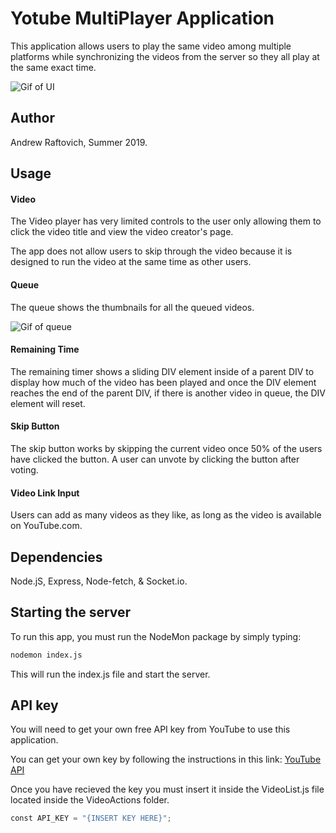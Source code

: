 # Yotube MultiPlayer Application

This application allows users to play the same video
among multiple platforms while synchronizing the videos
from the server so they all play at the same exact time.

![Gif of UI](https://github.com/Kalatco/YouTubeMultiPlay/blob/master/gif1.gif)

## Author

Andrew Raftovich, Summer 2019.

## Usage

#### Video
The Video player has very limited controls to the user
only allowing them to click the video title and view the
video creator's page.

The app does not allow users to skip through the video 
because it is designed to run the video at the same time as
other users.

#### Queue
The queue shows the thumbnails for all the queued videos.

![Gif of queue](https://github.com/Kalatco/YouTubeMultiPlay/blob/master/gif2.gif)

#### Remaining Time
The remaining timer shows a sliding DIV element inside of a parent
DIV to display how much of the video has been played and once 
the DIV element reaches the end of the parent DIV, if there is
another video in queue, the DIV element will reset.

#### Skip Button
The skip button works by skipping the current video once 50% 
of the users have clicked the button. A user can unvote by 
clicking the button after voting.

#### Video Link Input
Users can add as many videos as they like, as long as the
video is available on YouTube.com.

## Dependencies

Node.jS, Express, Node-fetch, & Socket.io.

## Starting the server

To run this app, you must run the NodeMon package by 
simply typing:
```bash
nodemon index.js
```
This will run the index.js file and start the server.

## API key

You will need to get your own free API key from YouTube to use this
application.

You can get your own key by following the instructions in this link:
[YouTube API](https://developers.google.com/youtube/v3/getting-started)

Once you have recieved the key you must insert it inside the VideoList.js
file located inside the VideoActions folder.
```python
const API_KEY = "{INSERT KEY HERE}";
````

